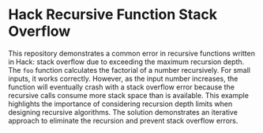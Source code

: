 # Hack Recursive Function Stack Overflow

This repository demonstrates a common error in recursive functions written in Hack: stack overflow due to exceeding the maximum recursion depth.  The `foo` function calculates the factorial of a number recursively.  For small inputs, it works correctly. However, as the input number increases, the function will eventually crash with a stack overflow error because the recursive calls consume more stack space than is available. This example highlights the importance of considering recursion depth limits when designing recursive algorithms. The solution demonstrates an iterative approach to eliminate the recursion and prevent stack overflow errors.